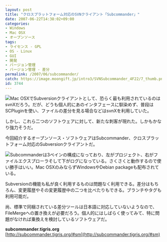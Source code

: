 ```yaml
---
layout: post
title: "クロスプラットフォーム対応のSVNクライアント「Subcommander」"
date: 2007-06-22T14:38:02+09:00
categories:
- Windows
- Mac OSX
- オープンソース
tags: 
- ライセンス - GPL
- OS - Linux
- GUI
- 開発
- バージョン管理
- バージョン管理 - 差分
permalink: /2007/06/subcommander/
catch: https://image.moongift.jp/intro3/SVNSubcommander_4F22/7_thumb.png
id: 3744
---
```

[![](https://image.moongift.jp/intro3/SVNSubcommander_4F22/9_thumb.png)](https://image.moongift.jp/intro3/SVNSubcommander_4F22/92.png)Mac OSXでSubversionクライアントとして、恐らく最も利用されているのはsvnXだろう。だが、どうも個人的にあのインタフェースに馴染めず、普段はSCPluginを使い、ファイルの差分を見る場合などはsvnXを利用していた。   
  
しかし、これら二つのソフトウェアに対して、新たな刺客が現れた。しかもかなり強力そうだ。   
  
今回紹介するオープンソース・ソフトウェアはSubcommander、クロスプラットフォーム対応のSubversionクライアントだ。   
  
<!--more-->  
  
[![](https://image.moongift.jp/intro3/SVNSubcommander_4F22/7_thumb.png)](https://image.moongift.jp/intro3/SVNSubcommander_4F22/72.png)Subcommanderは3ペインの構成になっており、左がプロジェクト、右がファイルエクスプローラそして下がログになっている。さくさくと動作するので使い勝手はいい。Mac OSXのみならずWindowsやDebian packageも配布されている。   
  
Subversionの機能も私が良く利用するものは問題なく利用できる。差分はもちろん、変更履歴やその変更履歴中の二つを比べたりもできる。ブランチやタグも利用可能だ。   
  
尚、標準で同梱されている差分ツールは日本語に対応していないようなので、FileMergeへの置き換えが必要だろう。個人的にはしばらく使ってみて、特に問題がなければ乗換えを検討しているソフトウェアだ。   
  
**subcommander.tigris.org**  
[http://subcommander.tigris.org/#sm](http://subcommander.tigris.org/#sm)